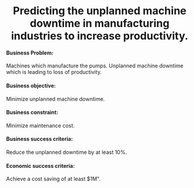 <h1 align = "center" > Predicting the unplanned machine downtime in manufacturing industries to increase productivity.</h1> 

<h4>Business Problem:</h4> Machines which manufacture the pumps. Unplanned machine downtime which is leading to loss of productivity.
<h4>Business objective:</h4> Minimize unplanned machine downtime.
<h4>Business constraint:</h4> Minimize maintenance cost.

<h4> Business success criteria:</h4> Reduce the unplanned downtime by at least 10%.
<h4>Economic success criteria:</h4> Achieve a cost saving of at least $1M".


